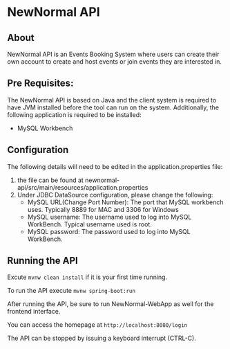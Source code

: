 # NewNormal API 

## About

NewNormal API is an Events Booking System where users can create their own account to create and host events or join events they are interested in.

## Pre Requisites:

The NewNormal API is based on Java and the client system is required to have JVM installed before the tool can run on the system. Additionally, the following application is required to be installed:
* MySQL Workbench

## Configuration

The following details will need to be edited in the application.properties file:

1. the file can be found at newnormal-api/src/main/resources/application.properties
2. Under JDBC DataSource configuration, please change the following:
    * MySQL URL(Change Port Number): The port that MySQL workbench uses. Typically 8889 for MAC and 3306 for Windows 
    * MySQL username: The username used to log into MySQL WorkBench. Typical username used is root.
    * MySQL password: The password used to log into MySQL WorkBench. 

## Running the API

Excute `mvnw clean install` if it is your first time running.

To run the API execute `mvnw spring-boot:run`

After running the API, be sure to run NewNormal-WebApp as well for the frontend interface.

You can access the homepage at `http://localhost:8080/login`

The API can be stopped by issuing a keyboard interrupt (CTRL-C).
